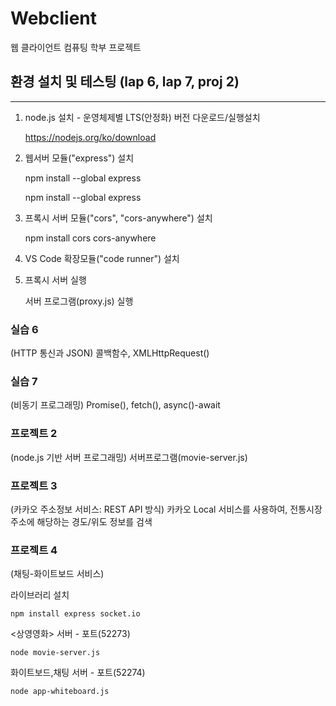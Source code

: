# Webclient
웹 클라이언트 컴퓨팅 학부 프로젝트

## 환경 설치 및 테스팅 (lap 6, lap 7, proj 2)
***


1. node.js 설치 -  운영체제별 LTS(안정화) 버전 다운로드/실행설치


    https://nodejs.org/ko/download


2. 웹서버 모듈("express") 설치

    npm install --global express



    npm install --global express


3. 프록시 서버 모듈("cors", "cors-anywhere") 설치


    npm install cors cors-anywhere


4. VS Code 확장모듈("code runner") 설치
   
5. 프록시 서버 실행
   
   서버 프로그램(proxy.js) 실행




### 실습 6
(HTTP 통신과 JSON)  콜백함수, XMLHttpRequest()

### 실습 7 
(비동기 프로그래밍)  Promise(), fetch(), async()-await

### 프로젝트 2
(node.js 기반 서버 프로그래밍)  서버프로그램(movie-server.js) 

### 프로젝트 3
(카카오 주소정보 서비스: REST API 방식) 카카오 Local 서비스를 사용하여, 전통시장 주소에 해당하는 경도/위도 정보를 검색

### 프로젝트 4
(채팅-화이트보드 서비스)


라이브러리 설치

    npm install express socket.io

<상영영화> 서버 - 포트(52273)

    node movie-server.js 

화이트보드,채팅 서버 -  포트(52274)

    node app-whiteboard.js   

